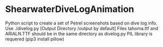 # ShearwaterDiveLogAnimation

Python script to create a set of Petrel screenshots based on dive log info.
Use ./divelog.py <Path to ShearwaterDescktop DB file> <Dive Log Number> [Output Directory /output by default]
Files tahoma.ttf and ARIALN.TTF should be in the same directory as divelog.py
PIL library is requered (pip3 install pillow)
